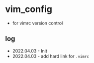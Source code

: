 # vim_config

- for vimrc version control

## log

- 2022.04.03 - Init
- 2022.04.03 - add hard link for `.vimrc`

